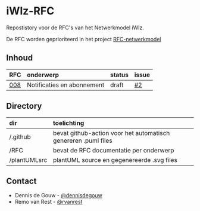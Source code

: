 # iWlz-RFC
Repostistory voor de RFC's van het Netwerkmodel iWlz.

De RFC worden geprioriteerd in het project [RFC-netwerkmodel](https://github.com/orgs/iStandaarden/projects/5)


## Inhoud
|RFC | onderwerp | status | issue |
|:--|:--|:--| :--|
|[008](RFC/RFC008%20-%20Notificaties%20en%20Meldingen.md) | Notificaties en abonnement | draft | [#2](https://github.com/iStandaarden/iWlz-RFC/issues/2) |

## Directory
|dir|toelichting|
|:--|:--|
| /.github| bevat github-action voor het automatisch genereren .puml files|
| /RFC | bevat de RFC documentatie per onderwerp
| /plantUMLsrc | plantUML source en gegenereerde .svg files|

## Contact
* Dennis de Gouw - [@dennisdegouw](https://github.com/dennisdegouw)
* Remo van Rest - [@rvanrest](https://github.com/rvanrest)
